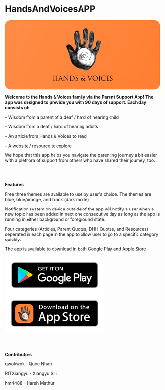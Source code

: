# HandsAndVoicesAPP
<p align="center"> <img src="handsAndVoicesLogo.png" /> </p>
<p><b>Welcome to the Hands &amp; Voices family via the Parent Support App! The app was designed to provide you with 90 days of support. Each day consists of:</b></p>

<p>- Wisdom from a parent of a deaf / hard of hearing child</p>

<p>- Wisdom from a deaf / hard of hearing adults</p>

<p>- An article from Hands &amp; Voices to read</p>

<p>- A website / resource to explore</p>

<p>We hope that this app helps you navigate the parenting journey a bit easier with a plethora of support from others who have shared their journey, too.</p>

<br></br>
<p><b>Features</b></p>
<p>Free three themes are available to use by user's choice. The themes are blue, blue/orange, and black (dark mode)</p>
<p>Notification system on device outside of the app will notify a user when a new topic has been added in next one consecutive day as long as the app is running in either background or foreground state.</p>
<p>Four categories (Articles, Parent Quotes, DHH Quotes, and Resources) seperated in each page in the app to allow user to go to a specific category quickly.</p>
<p>The app is available to download in both Google Play and Apple Store<p>
<a href="https://www.youtube.com/watch?v=oHg5SJYRHA0"><img alt="google" src="Images/googlePlay.png" height="125px" align="center"></a>
<a href="https://www.youtube.com/watch?v=oHg5SJYRHA0"><img alt="apple" src="Images/appleBadge.png" height="125px" align="center"></a>
  
<br></br>
<p><b>Contributors</b></p>
<p>qwokwok - Quoc Nhan</p>
<p>RITXiangyu - Xiangyu Shi<p>
<p>hm4488 - Harsh Mathur<p>
